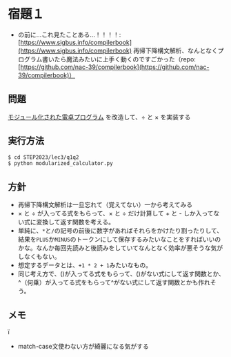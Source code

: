 # 宿題１

- の前に…これ見たことある…！！！！: [https://www.sigbus.info/compilerbook](https://www.sigbus.info/compilerbook)
  再帰下降構文解析、なんとなくプログラム書いたら魔法みたいに上手く動くのですごかった（repo: [https://github.com/nac-39/compilerbook](https://github.com/nac-39/compilerbook)）

## 問題

[モジュール化された電卓プログラム](https://github.com/xharaken/step2/blob/master/modularized_calculator.py)
を改造して、$\div$ と $\times$ を実装する

## 実行方法

```bash
$ cd STEP2023/lec3/q1q2
$ python modularized_calculator.py
```

## 方針

- 再帰下降構文解析は一旦忘れて（覚えてない）一から考えてみる
- $\times$ と $\div$ が入ってる式をもらって、$\times$ と $\div$ だけ計算して + と - しか入ってない式に変換して返す関数を考える。
- 単純に、`*`と`/`の記号の前後に数字があればそれらをかけたり割ったりして、結果を`PLUS`か`MINUS`のトークンにして保存するみたいなことをすればいいのかな。なんか毎回先読みと後読みをしていてなんとなく効率が悪そうな気がしなくもない。
- 想定するデータとは、`+1 * 2 + 1`みたいなもの。
- 同じ考え方で、()が入ってる式をもらって、()がない式にして返す関数とか、^（何乗）が入ってる式をもらって^がない式にして返す関数とかも作れそう。

## メモ
ï
- match-case文使わない方が綺麗になる気がする